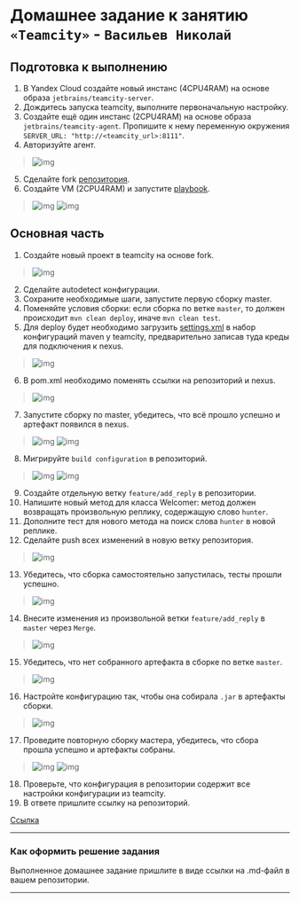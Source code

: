# Домашнее задание к занятию `«Teamcity»` - `Васильев Николай`

## Подготовка к выполнению

1. В Yandex Cloud создайте новый инстанс (4CPU4RAM) на основе образа `jetbrains/teamcity-server`.
2. Дождитесь запуска teamcity, выполните первоначальную настройку.
3. Создайте ещё один инстанс (2CPU4RAM) на основе образа `jetbrains/teamcity-agent`. Пропишите к нему переменную окружения `SERVER_URL: "http://<teamcity_url>:8111"`.
4. Авторизуйте агент.
>![img](/img/2025-01-24_05-01-51.png)
5. Сделайте fork [репозитория](https://github.com/aragastmatb/example-teamcity).
6. Создайте VM (2CPU4RAM) и запустите [playbook](./infrastructure).
> ![img](/img/Снимок%20экрана%202025-01-24%20045649.png)
> ![img](/img/2025-01-24_07-25-54.png)

## Основная часть

1. Создайте новый проект в teamcity на основе fork.
>![img](/img/2025-01-24_05-04-51.png)
2. Сделайте autodetect конфигурации.
3. Сохраните необходимые шаги, запустите первую сборку master.
4. Поменяйте условия сборки: если сборка по ветке `master`, то должен происходит `mvn clean deploy`, иначе `mvn clean test`.
5. Для deploy будет необходимо загрузить [settings.xml](./teamcity/settings.xml) в набор конфигураций maven у teamcity, предварительно записав туда креды для подключения к nexus.
>![img](/img/2025-01-24_06-09-19.png)
6. В pom.xml необходимо поменять ссылки на репозиторий и nexus.
> ![img](/img/Снимок%20экрана%202025-01-24%20051508.png)
7. Запустите сборку по master, убедитесь, что всё прошло успешно и артефакт появился в nexus.
>![img](/img/2025-01-24_05-16-11.png)
>![img](/img/2025-01-24_06-09-31.png)
8. Мигрируйте `build configuration` в репозиторий.
>![img](/img/2025-01-24_06-11-56.png)
>![img](/img/2025-01-24_06-12-25.png)
9. Создайте отдельную ветку `feature/add_reply` в репозитории.
10. Напишите новый метод для класса Welcomer: метод должен возвращать произвольную реплику, содержащую слово `hunter`.
11. Дополните тест для нового метода на поиск слова `hunter` в новой реплике.
12. Сделайте push всех изменений в новую ветку репозитория.
> ![img](/img/Снимок%20экрана%202025-01-24%20020746.png)
13. Убедитесь, что сборка самостоятельно запустилась, тесты прошли успешно.
>![img](/img/2025-01-24_06-21-13.png)
14. Внесите изменения из произвольной ветки `feature/add_reply` в `master` через `Merge`.
> ![img](/img/Снимок%20экрана%202025-01-24%20064859.png)
15. Убедитесь, что нет собранного артефакта в сборке по ветке `master`.
>![img](/img/2025-01-24_06-56-32.png)
16. Настройте конфигурацию так, чтобы она собирала `.jar` в артефакты сборки.
>![img](/img/2025-01-24_07-16-26.png)
17. Проведите повторную сборку мастера, убедитесь, что сбора прошла успешно и артефакты собраны.
>![img](/img/2025-01-24_07-18-29.png)
>![img](/img/2025-01-24_07-49-12.png)
18. Проверьте, что конфигурация в репозитории содержит все настройки конфигурации из teamcity.
19. В ответе пришлите ссылку на репозиторий.

[Ссылка](https://github.com/nikolai-vasilyev/example-teamcity/tree/feature/add_reply)

---

### Как оформить решение задания

Выполненное домашнее задание пришлите в виде ссылки на .md-файл в вашем репозитории.

---